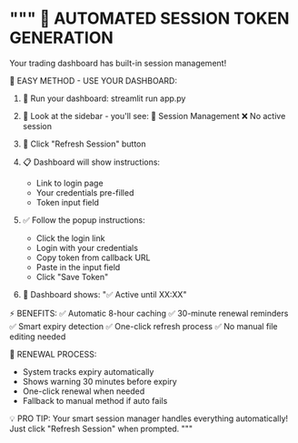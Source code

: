"""
🔄 AUTOMATED SESSION TOKEN GENERATION
====================================

Your trading dashboard has built-in session management!

🎯 EASY METHOD - USE YOUR DASHBOARD:

1. 🚀 Run your dashboard:
   streamlit run app.py

2. 👀 Look at the sidebar - you'll see:
   🔐 Session Management
   ❌ No active session

3. 🔄 Click "Refresh Session" button

4. 📋 Dashboard will show instructions:
   - Link to login page
   - Your credentials pre-filled
   - Token input field

5. ✅ Follow the popup instructions:
   - Click the login link
   - Login with your credentials
   - Copy token from callback URL
   - Paste in the input field
   - Click "Save Token"

6. 🎉 Dashboard shows: "✅ Active until XX:XX"

⚡ BENEFITS:
✅ Automatic 8-hour caching
✅ 30-minute renewal reminders  
✅ Smart expiry detection
✅ One-click refresh process
✅ No manual file editing needed

🔁 RENEWAL PROCESS:
- System tracks expiry automatically
- Shows warning 30 minutes before expiry
- One-click renewal when needed
- Fallback to manual method if auto fails

💡 PRO TIP:
Your smart session manager handles everything automatically!
Just click "Refresh Session" when prompted.
"""